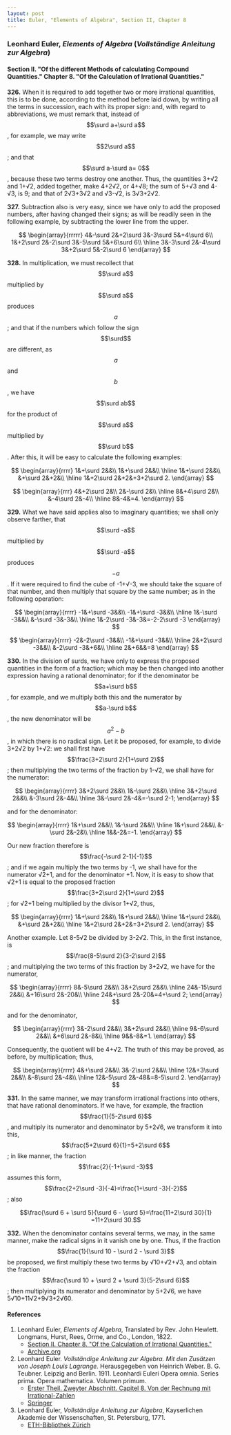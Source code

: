 ```yaml
---
layout: post
title: Euler, "Elements of Algebra", Section II, Chapter 8
---
```


### Leonhard Euler, *Elements of Algebra* (*Vollständige Anleitung zur Algebra*)

#### Section II. "Of the different Methods of calculating Compound Quantities." Chapter 8. "Of the Calculation of Irrational Quantities."

**326.** When it is required to add together two or more
irrational quantities, this is to be done, according to the
method before laid down, by writing all the terms in succession,
each with its proper sign: and, with regard to abbreviations,
we must remark that, instead of $$\surd a+\surd a$$, for
example, we may write $$2\surd a$$; and that $$\surd a-\surd a= 0$$,
because these two terms destroy one another. Thus, the
quantities 3+√2 and 1+√2, added together, make
4+2√2, or 4+√8; the sum of 5+√3 and 4-√3,
is 9; and that of 2√3+3√2 and √3-√2, is 3√3+2√2.

**327.** Subtraction also is very easy, since we have only to
add the proposed numbers, after having changed their signs;
as will be readily seen in the following example, by subtracting the lower line from the upper.

$$
\begin{array}{rrrrr}
4&-\surd 2&+2\surd 3&-3\surd 5&+4\surd 6\\
1&+2\surd 2&-2\surd 3&-5\surd 5&+6\surd 6\\
\hline
3&-3\surd 2&-4\surd 3&+2\surd 5&-2\surd 6
\end{array}
$$

**328.** In multiplication, we must recollect that $$\surd a$$ multiplied by $$\surd a$$ produces $$a$$;
and that if the numbers which follow the sign $$\surd$$ are different, as $$a$$ and $$b$$, we have $$\surd ab$$ for
the product of $$\surd a$$ multiplied by $$\surd b$$. After this, it will be
easy to calculate the following examples:

$$
\begin{array}{rrrr}
1&+\surd 2&&\\
1&+\surd 2&&\\
\hline
1&+\surd 2&&\\
&+\surd 2&+2&\\
\hline
1&+2\surd 2&+2&=3+2\surd 2.
\end{array}
$$

$$
\begin{array}{rrr}
4&+2\surd 2&\\
2&-\surd 2&\\
\hline
8&+4\surd 2&\\
&-4\surd 2&-4\\
\hline
8&-4&=4.
\end{array}
$$

**329.** What we have said applies also to imaginary quantities; we shall only observe farther,
that $$\surd -a$$ multiplied
by $$\surd -a$$ produces $$-a$$. If it were required to find the
cube of -1+√-3, we should take the square of that
number, and then multiply that square by the same number;
as in the following operation:

$$
\begin{array}{rrrr}
-1&+\surd -3&&\\
-1&+\surd -3&&\\
\hline
1&-\surd -3&&\\
&-\surd -3&-3&\\
\hline
1&-2\surd -3&-3&=-2-2\surd -3
\end{array}
$$

$$
\begin{array}{rrrr}
-2&-2\surd -3&&\\
-1&+\surd -3&&\\
\hline
2&+2\surd -3&&\\
&-2\surd -3&+6&\\
\hline
2&+6&&=8
\end{array}
$$

**330.** In the division of surds, we have only to express the
proposed quantities in the form of a fraction; which may be
then changed into another expression having a rational denominator;
for if the denominator be $$a+\surd b$$, for example,
and we multiply both this and the numerator by $$a-\surd b$$, the
new denominator will be $$a^2 - b$$, in which there is no radical
sign. Let it be proposed, for example, to divide 3+2√2
by 1+√2: we shall first have $$\frac{3+2\surd 2}{1+\surd 2}$$; then multiplying
the two terms of the fraction by 1-√2, we shall have for
the numerator:

$$
\begin{array}{rrrr}
3&+2\surd 2&&\\
1&-\surd 2&&\\
\hline
3&+2\surd 2&&\\
&-3\surd 2&-4&\\
\hline
3&-\surd 2&-4&=-\surd 2-1;
\end{array}
$$

and for the denominator:

$$
\begin{array}{rrrr}
1&+\surd 2&&\\
1&-\surd 2&&\\
\hline
1&+\surd 2&&\\
&-\surd 2&-2&\\
\hline
1&&-2&=-1.
\end{array}
$$

Our new fraction therefore is $$\frac{-\surd 2-1}{-1}$$; and if we again
multiply the two terms by -1, we shall have for the numerator
√2+1, and for the denominator +1. Now, it is easy to show that √2+1
is equal to the proposed fraction $$\frac{3+2\surd 2}{1+\surd 2}$$; for √2+1
being multiplied by the divisor 1+√2, thus,

$$
\begin{array}{rrrr}
1&+\surd 2&&\\
1&+\surd 2&&\\
\hline
1&+\surd 2&&\\
&+\surd 2&+2&\\
\hline
1&+2\surd 2&+2&=3+2\surd 2.
\end{array}
$$

Another example. Let 8-5√2 be divided by 3-2√2.
This, in the first instance, is $$\frac{8-5\surd 2}{3-2\surd 2}$$;
and multiplying the two terms of this fraction by 3+2√2,
we have for the numerator,

$$
\begin{array}{rrrr}
8&-5\surd 2&&\\
3&+2\surd 2&&\\
\hline
24&-15\surd 2&&\\
&+16\surd 2&-20&\\
\hline
24&+\surd 2&-20&=4+\surd 2;
\end{array}
$$

and for the denominator,

$$
\begin{array}{rrrr}
3&-2\surd 2&&\\
3&+2\surd 2&&\\
\hline
9&-6\surd 2&&\\
&+6\surd 2&-8&\\
\hline
9&&-8&=1.
\end{array}
$$

Consequently, the quotient will be 4+√2.
The truth of this may be proved, as before, by multiplication; thus,

$$
\begin{array}{rrrr}
4&+\surd 2&&\\
3&-2\surd 2&&\\
\hline
12&+3\surd 2&&\\
&-8\surd 2&-4&\\
\hline
12&-5\surd 2&-48&=8-5\surd 2.
\end{array}
$$

**331.** In the same manner, we may transform irrational
fractions into others, that have rational denominators. If
we have, for example, the fraction $$\frac{1}{5-2\surd 6}$$,
and multiply its numerator and denominator by 5+2√6,
we transform it into this, $$\frac{5+2\surd 6}{1}=5+2\surd 6$$;
in like manner, the fraction $$\frac{2}{-1+\surd -3}$$ assumes this
form, $$\frac{2+2\surd -3}{-4}=\frac{1+\surd -3}{-2}$$;
also

$$\frac{\surd 6 + \surd 5}{\surd 6 - \surd 5}=\frac{11+2\surd 30}{1}
=11+2\surd 30.$$

**332.** When the denominator contains several terms, we
may, in the same manner, make the radical signs in it vanish
one by one. Thus, if the fraction $$\frac{1}{\surd 10 - \surd 2 - \surd 3}$$
be proposed, we first multiply these two terms by
√10+√2+√3, and obtain the fraction
$$\frac{\surd 10 + \surd 2 + \surd 3}{5-2\surd 6}$$; then
multiplying its numerator and denominator by 5+2√6,
we have 5√10+11√2+9√3+2√60.


#### References

1. Leonhard Euler, *Elements of Algebra*, Translated by Rev. John Hewlett. Longmans, Hurst, Rees, Orme, and Co., London, 1822.
    - [Section II. Chapter 8. "Of the Calculation of Irrational Quantities."](/assets/euler/en/II-8.pdf)
    - [Archive.org](https://archive.org/details/elementsofalgebr00euleuoft/)
2. Leonhard Euler. *Vollständige Anleitung zur Algebra. Mit den Zusätzen von Joseph Louis Lagrange.* Herausgegeben von Heinrich Weber. B. G. Teubner. Leipzig and Berlin. 1911. Leonhardi Euleri Opera omnia. Series prima. Opera mathematica. Volumen primum.
    - [Erster Theil. Zweyter Abschnitt. Capitel 8. Von der Rechnung mit Irrational-Zahlen](/assets/euler/de/I-II-8.pdf)
    - [Springer](https://link.springer.com/book/9783764314002)
3. Leonhard Euler, *Vollständige Anleitung zur Algebra*, Kayserlichen Akademie der Wissenschaften, St. Petersburg, 1771.
    - [ETH-Bibliothek Zürich](https://doi.org/10.3931/e-rara-9093)